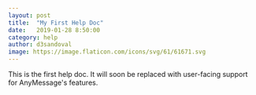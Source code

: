 ```yaml
---
layout: post
title:  "My First Help Doc"
date:   2019-01-28 8:50:00
category: help
author: d3sandoval
image: https://image.flaticon.com/icons/svg/61/61671.svg
---
```

This is the first help doc. It will soon be replaced with user-facing support for AnyMessage's features.